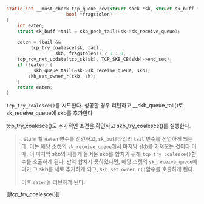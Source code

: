 ```c
static int __must_check tcp_queue_rcv(struct sock *sk, struct sk_buff *skb,
				      bool *fragstolen)
{
	int eaten;
	struct sk_buff *tail = skb_peek_tail(&sk->sk_receive_queue);

	eaten = (tail &&
		 tcp_try_coalesce(sk, tail,
				  skb, fragstolen)) ? 1 : 0;
	tcp_rcv_nxt_update(tcp_sk(sk), TCP_SKB_CB(skb)->end_seq);
	if (!eaten) {
		__skb_queue_tail(&sk->sk_receive_queue, skb);
		skb_set_owner_r(skb, sk);
	}
	return eaten;
}
```

`tcp_try_coalesce()`를 시도한다. 성공할 경우 리턴하고
\_\_skb_queue_tail()로 sk_receive_queue에 skb를 추가한다

tcp_try_coalesce()도 추가적인 조건을 확인하고 skb_try_coalesce()를 실행한다. 

>return 할 `eaten` 변수를 선언하고, `sk_buff`타입의 `tail` 변수를 선언하게 되는데, 이는 해당 소켓의 `sk_receive_queue`에서 마지막 skb를 가져오는 것이다.이때, 이 마지막 skb와 새롭게 들어온 skb를 합치기 위해 `tcp_try_coalesce()`함수를 호출하게 된다. 만약 합치지 못하였다면, 해당 소켓의 `sk_receive_queue`에다가 그 skb를 새로 추가하게 되고, `skb_set_owner_r()`함수를 호출하게 된다.
>
>이후 `eaten`을 리턴하게 된다. 

[[tcp_try_coalesce()]]
